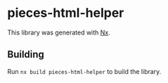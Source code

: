 # pieces-html-helper

This library was generated with [Nx](https://nx.dev).

## Building

Run `nx build pieces-html-helper` to build the library.
